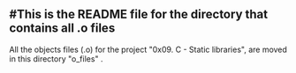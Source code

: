 #This is the README file for the directory that contains all .o files
---------------------------------------------------------------------
All the objects files (.o) for the project "0x09. C - Static libraries", are moved in this directory "o_files" .
